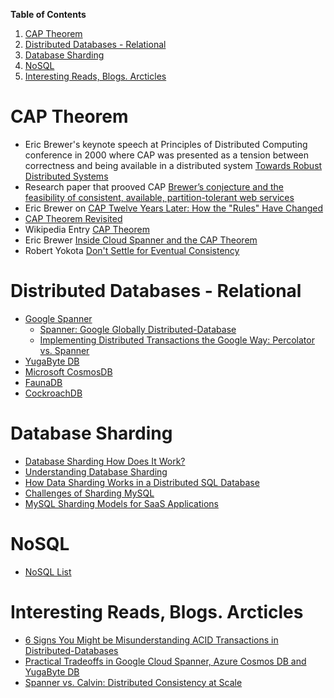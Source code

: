 **Table of Contents**
1. [CAP Theorem](https://github.com/sandwi/curated-lists/blob/master/distributed-systems/distributed-databases/README.md#cap-theorem)
1. [Distributed Databases - Relational](https://github.com/sandwi/curated-lists/blob/master/distributed-systems/distributed-databases/README.md#distributed-databases---relational)
1. [Database Sharding](https://github.com/sandwi/curated-lists/blob/master/distributed-systems/distributed-databases/README.md#database-sharding)
1. [NoSQL](https://github.com/sandwi/curated-lists/blob/master/distributed-systems/distributed-databases/README.md#nosql)
1. [Interesting Reads, Blogs. Arcticles](https://github.com/sandwi/curated-lists/blob/master/distributed-systems/distributed-databases/README.md#interesting-reads-blogs-arcticles)

# CAP Theorem
* Eric Brewer's keynote speech at Principles of Distributed Computing conference in 2000 where CAP was presented as a tension between correctness and being available in a distributed system [Towards Robust Distributed Systems](https://people.eecs.berkeley.edu/~brewer/cs262b-2004/PODC-keynote.pdf)
* Research paper that prooved CAP [Brewer’s conjecture and the feasibility of consistent, available, partition-tolerant web services](https://users.ece.cmu.edu/~adrian/731-sp04/readings/GL-cap.pdf)
* Eric Brewer on [CAP Twelve Years Later: How the "Rules" Have Changed](https://www.infoq.com/articles/cap-twelve-years-later-how-the-rules-have-changed/)
* [CAP Theorem Revisited](http://robertgreiner.com/2014/08/cap-theorem-revisited/)
* Wikipedia Entry [CAP Theorem](https://en.wikipedia.org/wiki/CAP_theorem)
* Eric Brewer [Inside Cloud Spanner and the CAP Theorem](https://cloud.google.com/blog/products/gcp/inside-cloud-spanner-and-the-cap-theorem)
* Robert Yokota [Don't Settle for Eventual Consistency](https://yokota.blog/2017/02/17/dont-settle-for-eventual-consistency/)

# Distributed Databases - Relational
* [Google Spanner](https://cloud.google.com/spanner/)
  * [Spanner: Google Globally Distributed-Database](https://static.googleusercontent.com/media/research.google.com/en//archive/spanner-osdi2012.pdf)
  * [Implementing Distributed Transactions the Google Way: Percolator vs. Spanner](https://medium.com/yugabyte/implementing-distributed-transactions-the-google-way-percolator-vs-spanner-6cbccfc1f2ed)
* [YugaByte DB](https://www.yugabyte.com/)
* [Microsoft CosmosDB](https://azure.microsoft.com/en-us/services/cosmos-db/)
* [FaunaDB](https://fauna.com/)
* [CockroachDB](https://www.cockroachlabs.com/)

# Database Sharding
* [Database Sharding How Does It Work?](https://severalnines.com/blog/database-sharding-how-does-it-work)
* [Understanding Database Sharding](https://www.digitalocean.com/community/tutorials/understanding-database-sharding)
* [How Data Sharding Works in a Distributed SQL Database](https://blog.yugabyte.com/how-data-sharding-works-in-a-distributed-sql-database/)
* [Challenges of Sharding MySQL](https://www.clustrix.com/bettersql/challenges-sharding-mysql/)
* [MySQL Sharding Models for SaaS Applications](https://www.percona.com/blog/2017/01/30/mysql-sharding-models-for-saas-applications/)

# NoSQL
* [NoSQL List](https://github.com/sandwi/curated-lists/tree/master/distributed-systems/nosql)
# Interesting Reads, Blogs. Arcticles
* [6 Signs You Might be Misunderstanding ACID Transactions in Distributed-Databases](https://blog.yugabyte.com/6-signs-you-might-be-misunderstanding-acid-transactions-in-distributed-databases/)
* [Practical Tradeoffs in Google Cloud Spanner, Azure Cosmos DB and YugaByte DB](https://blog.yugabyte.com/practical-tradeoffs-in-google-cloud-spanner-azure-cosmos-db-and-yugabyte-db/)
* [Spanner vs. Calvin: Distributed Consistency at Scale](https://fauna.com/blog/distributed-consistency-at-scale-spanner-vs-calvin)
